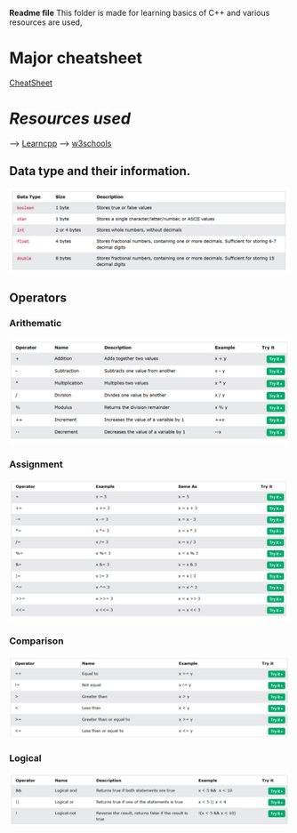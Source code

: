 **Readme file**
This folder is made for learning basics of C++ and various resources are used,

# Major cheatsheet
[CheatSheet](https://quickref.me/cpp)

# *Resources used*
--> [Learncpp](https://www.learncpp.com/)
--> [w3schools](https://www.w3schools.com/cpp)

## Data type and their information.

![alt text](image.png)

## Operators

### Arithematic
![alt text](image-1.png)

### Assignment
![alt text](image-2.png)

### Comparison 
![alt text](image-3.png)

### Logical
![alt text](image-4.png)
